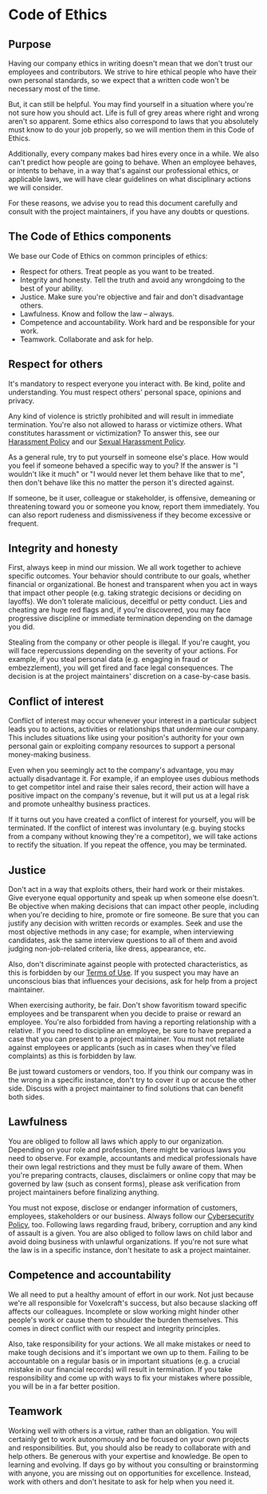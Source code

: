 <!--
-----------------------------------------------------------------------------------------
Copyright (c) 2023 Voxelcraft

For copying notice, see https://github.com/CMihai99/voxelcraft/blob/main/COPYING.
For licenses we use, see https://github.com/CMihai99/voxelcraft/tree/main/LICENSES.
-----------------------------------------------------------------------------------------
-->

# Code of Ethics

## Purpose

Having our company ethics in writing doesn't mean that we don't trust
our employees and contributors. We strive to hire ethical people who
have their own personal standards, so we expect that a written code
won't be necessary most of the time.

But, it can still be helpful. You may find yourself in a situation where
you're not sure how you should act. Life is full of grey areas where
right and wrong aren't so apparent. Some ethics also correspond to laws
that you absolutely must know to do your job properly, so we will
mention them in this Code of Ethics.

Additionally, every company makes bad hires every once in a while.
We also can't predict how people are going to behave. When an employee
behaves, or intents to behave, in a way that's against our professional
ethics, or applicable laws, we will have clear guidelines on what
disciplinary actions we will consider.

For these reasons, we advise you to read this document carefully and
consult with the project maintainers, if you have any doubts or questions.

## The Code of Ethics components

We base our Code of Ethics on common principles of ethics:

- Respect for others. Treat people as you want to be treated.
- Integrity and honesty. Tell the truth and avoid any wrongdoing to the
  best of your ability.
- Justice. Make sure you're objective and fair and don't disadvantage
  others.
- Lawfulness. Know and follow the law – always.
- Competence and accountability. Work hard and be responsible for your
  work.
- Teamwork. Collaborate and ask for help.

## Respect for others

It's mandatory to respect everyone you interact with. Be kind, polite
and understanding. You must respect others' personal space, opinions
and privacy.

Any kind of violence is strictly prohibited and will result in immediate
termination. You're also not allowed to harass or victimize others.
What constitutes harassment or victimization? To answer this, see our
[Harassment Policy](https://github.com/CMihai99/voxelcraft/blob/main/docs/legal/Harassment.md)
and our [Sexual Harassment Policy](https://github.com/CMihai99/voxelcraft/blob/main/docs/legal/SexualHarassment.md).

As a general rule, try to put yourself in someone else's place.
How would you feel if someone behaved a specific way to you? If the
answer is "I wouldn't like it much" or "I would never let them behave
like that to me", then don't behave like this no matter the person it's
directed against.

If someone, be it user, colleague or stakeholder, is offensive,
demeaning or threatening toward you or someone you know, report them
immediately. You can also report rudeness and dismissiveness if they
become excessive or frequent.

## Integrity and honesty

First, always keep in mind our mission. We all work together to achieve
specific outcomes. Your behavior should contribute to our goals, whether
financial or organizational. Be honest and transparent when you act in
ways that impact other people (e.g. taking strategic decisions or deciding
on layoffs). We don't tolerate malicious, deceitful or petty conduct.
Lies and cheating are huge red flags and, if you're discovered, you may
face progressive discipline or immediate termination depending on the
damage you did.

Stealing from the company or other people is illegal. If you're caught,
you will face repercussions depending on the severity of your actions.
For example, if you steal personal data (e.g. engaging in fraud or
embezzlement), you will get fired and face legal consequences. The decision
is at the project maintainers' discretion on a case-by-case basis.

## Conflict of interest

Conflict of interest may occur whenever your interest in a particular
subject leads you to actions, activities or relationships that undermine
our company. This includes situations like using your position's authority
for your own personal gain or exploiting company resources to support a
personal money-making business.

Even when you seemingly act to the company's advantage, you may actually
disadvantage it. For example, if an employee uses dubious methods to get
competitor intel and raise their sales record, their action will have a
positive impact on the company's revenue, but it will put us at a legal
risk and promote unhealthy business practices.

If it turns out you have created a conflict of interest for yourself,
you will be terminated. If the conflict of interest was involuntary
(e.g. buying stocks from a company without knowing they're a competitor),
we will take actions to rectify the situation. If you repeat the offence,
you may be terminated.

## Justice

Don't act in a way that exploits others, their hard work or their mistakes.
Give everyone equal opportunity and speak up when someone else doesn't.
Be objective when making decisions that can impact other people,
including when you're deciding to hire, promote or fire someone.
Be sure that you can justify any decision with written records or examples.
Seek and use the most objective methods in any case; for example, when
interviewing candidates, ask the same interview questions to all of them
and avoid judging non-job-related criteria, like dress, appearance, etc.

Also, don't discriminate against people with protected characteristics,
as this is forbidden by our [Terms of Use](https://github.com/CMihai99/voxelcraft/blob/main/docs/legal/TermsOfUse.md).
If you suspect you may have an unconscious bias that influences your
decisions, ask for help from a project maintainer.

When exercising authority, be fair. Don't show favoritism toward specific
employees and be transparent when you decide to praise or reward an
employee. You're also forbidded from having a reporting relationship
with a relative. If you need to discipline an employee, be sure to have
prepared a case that you can present to a project maintainer. You must
not retaliate against employees or applicants (such as in cases when
they've filed complaints) as this is forbidden by law.

Be just toward customers or vendors, too. If you think our company was
in the wrong in a specific instance, don't try to cover it up or accuse
the other side. Discuss with a project maintainer to find solutions that
can benefit both sides.

## Lawfulness

You are obliged to follow all laws which apply to our organization.
Depending on your role and profession, there might be various laws you
need to observe. For example, accountants and medical professionals have
their own legal restrictions and they must be fully aware of them.
When you're preparing contracts, clauses, disclaimers or online copy
that may be governed by law (such as consent forms), please ask
verification from project maintainers before finalizing anything.

You must not expose, disclose or endanger information of customers,
employees, stakeholders or our business. Always follow our [Cybersecurity Policy](https://github.com/CMihai99/voxelcraft/blob/main/docs/legal/Cybersecurity.md),
too. Following laws regarding fraud, bribery, corruption and any kind of
assault is a given. You are also obliged to follow laws on child labor
and avoid doing business with unlawful organizations. If you're not sure
what the law is in a specific instance, don't hesitate to ask a project
maintainer.

## Competence and accountability

We all need to put a healthy amount of effort in our work. Not just
because we're all responsible for Voxelcraft's success, but also because
slacking off affects our colleagues. Incomplete or slow working might
hinder other people's work or cause them to shoulder the burden themselves.
This comes in direct conflict with our respect and integrity principles.

Also, take responsibility for your actions. We all make mistakes or
need to make tough decisions and it's important we own up to them.
Failing to be accountable on a regular basis or in important situations
(e.g. a crucial mistake in our financial records) will result in
termination. If you take responsibility and come up with ways to fix
your mistakes where possible, you will be in a far better position.

## Teamwork

Working well with others is a virtue, rather than an obligation. You will
certainly get to work autonomously and be focused on your own projects
and responsibilities. But, you should also be ready to collaborate with
and help others. Be generous with your expertise and knowledge. Be open
to learning and evolving. If days go by without you consulting or
brainstorming with anyone, you are missing out on opportunities for
excellence. Instead, work with others and don't hesitate to ask for help
when you need it.
